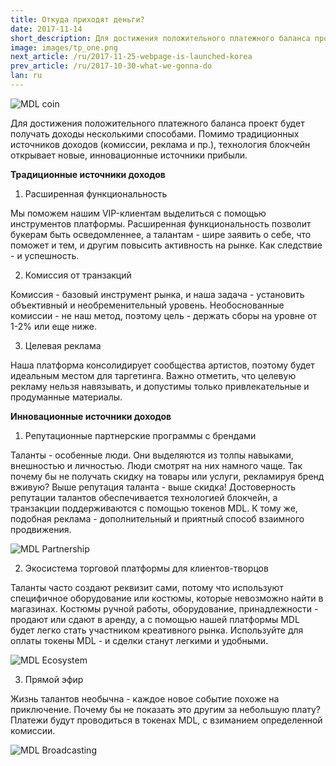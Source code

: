 ```yaml
---
title: Откуда приходят деньги?
date: 2017-11-14
short_description: Для достижения положительного платежного баланса проект будет получать доходы несколькими способами.
image: images/tp_one.png
next_article: /ru/2017-11-25-webpage-is-launched-korea
prev_article: /ru/2017-10-30-what-we-gonna-do
lan: ru
---
```


![MDL coin](https://gateway.ipfs.io/ipfs/QmVHZDTzBb96QgMsCqSEzxuwzyYX4BfNa5M7kxTYWvQC8u/coin.png)

Для достижения положительного платежного баланса проект будет получать доходы несколькими способами. Помимо традиционных источников доходов (комиссии, реклама и пр.), технология блокчейн открывает новые, инновационные источники прибыли.

**Традиционные источники доходов**

1. Расширенная функциональность

Мы поможем нашим VIP-клиентам выделиться с помощью инструментов платформы. Расширенная функциональность позволит букерам быть осведомленнее, а талантам - шире заявить о себе, что поможет и тем, и другим повысить активность на рынке. Как следствие - и успешность.

2. Комиссия от транзакций

Комиссия - базовый инструмент рынка, и наша задача -  установить объективный и необременительный уровень. Необоснованные комиссии - не наш метод, поэтому цель - держать сборы на уровне от 1-2% или еще ниже.

3. Целевая реклама

Наша платформа консолидирует сообщества артистов, поэтому будет идеальным местом для таргетинга. Важно отметить, что целевую рекламу нельзя навязывать, и допустимы только привлекательные и продуманные материалы.

**Инновационные источники доходов**

1. Репутационные партнерские программы с брендами

Таланты - особенные люди. Они выделяются из толпы навыками, внешностью и личностью. Люди смотрят на них намного чаще. Так почему бы не получать скидку на товары или услуги, рекламируя бренд вживую? Выше репутация таланта - выше скидка! Достоверность репутации талантов обеспечивается технологией блокчейн, а транзакции поддерживаются с помощью токенов MDL. К тому же, подобная реклама - дополнительный и приятный способ взаимного продвижения.

![MDL Partnership](https://gateway.ipfs.io/ipfs/QmXYFsWZ6xD8x1JoHW4XTisgURXJbtTd2XrM2n2UNPkWHb/partnership.jpg)

2. Экосистема торговой платформы для клиентов-творцов

Таланты часто создают реквизит сами, потому что используют специфичное оборудование или костюмы, которые невозможно найти в магазинах. Костюмы ручной работы, оборудование, принадлежности - продают или сдают в аренду, а с помощью нашей платформы MDL будет легко стать участником креативного рынка. Используйте для оплаты токены MDL - и сделки станут легкими и удобными.

![MDL Ecosystem](https://gateway.ipfs.io/ipfs/QmYkMaUN76r9uwsDbBTPXEjKcQ2tD5MjqK8utdbzQSrdy2/ecosystem.jpg)

3. Прямой эфир

Жизнь талантов необычна - каждое новое событие похоже на приключение. Почему бы не показать это другим за небольшую плату? Платежи будут проводиться в токенах MDL, с взиманием определенной комиссии.

![MDL Broadcasting](https://gateway.ipfs.io/ipfs/QmaQKVcmPzuJ7GU1o7hvQ267q2iNEc2AcTgzgXqbur8dDk/broadcasting.jpg)
